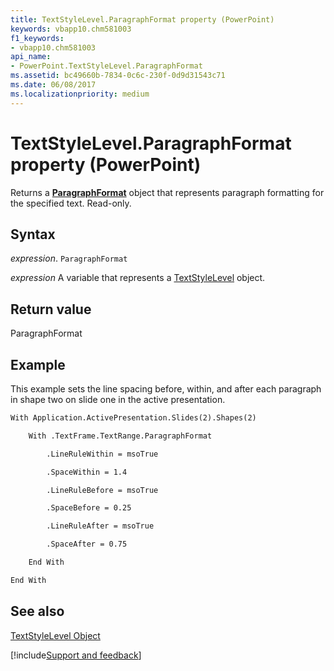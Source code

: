 ```yaml
---
title: TextStyleLevel.ParagraphFormat property (PowerPoint)
keywords: vbapp10.chm581003
f1_keywords:
- vbapp10.chm581003
api_name:
- PowerPoint.TextStyleLevel.ParagraphFormat
ms.assetid: bc49660b-7834-0c6c-230f-0d9d31543c71
ms.date: 06/08/2017
ms.localizationpriority: medium
---
```



# TextStyleLevel.ParagraphFormat property (PowerPoint)

Returns a **[ParagraphFormat](PowerPoint.ParagraphFormat.md)** object that represents paragraph formatting for the specified text. Read-only.


## Syntax

_expression_. `ParagraphFormat`

_expression_ A variable that represents a [TextStyleLevel](PowerPoint.TextStyleLevel.md) object.


## Return value

ParagraphFormat


## Example

This example sets the line spacing before, within, and after each paragraph in shape two on slide one in the active presentation.


```vb
With Application.ActivePresentation.Slides(2).Shapes(2)

    With .TextFrame.TextRange.ParagraphFormat

        .LineRuleWithin = msoTrue

        .SpaceWithin = 1.4

        .LineRuleBefore = msoTrue

        .SpaceBefore = 0.25

        .LineRuleAfter = msoTrue

        .SpaceAfter = 0.75

    End With

End With
```


## See also


[TextStyleLevel Object](PowerPoint.TextStyleLevel.md)

[!include[Support and feedback](~/includes/feedback-boilerplate.md)]
